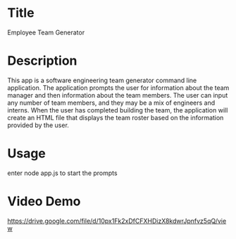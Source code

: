 # Title
Employee Team Generator

# Description
This app is a software engineering team generator command line application. The application prompts the user for information about the team manager and then information about the team members. The user can input any number of team members, and they may be a mix of engineers and interns. When the user has completed building the team, the application will create an HTML file that displays the team roster based on the information provided by the user. 


# Usage
enter node app.js to start the prompts

# Video Demo
https://drive.google.com/file/d/10px1Fk2xDfCFXHDizX8kdwrJpnfvz5qQ/view
